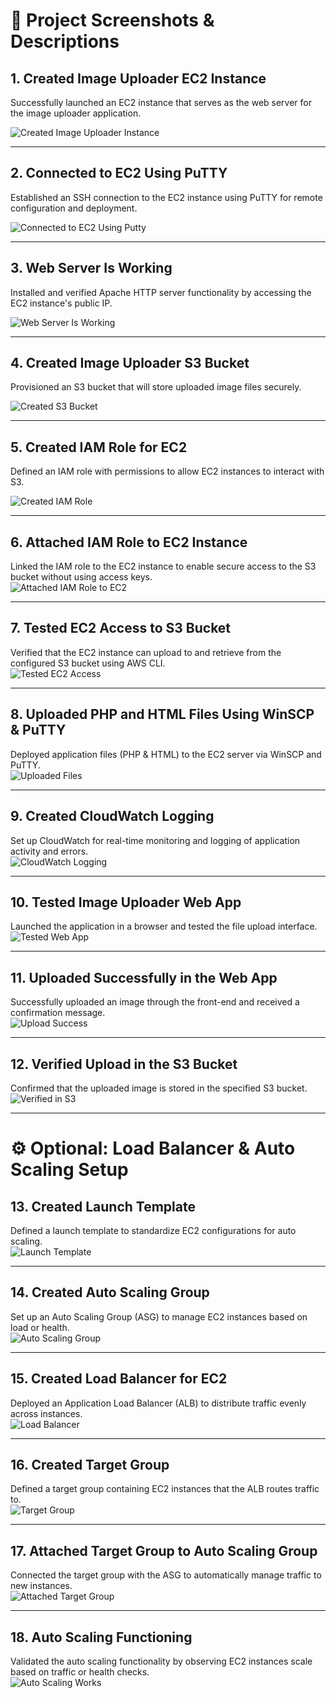 # 📸 Project Screenshots & Descriptions

## 1. Created Image Uploader EC2 Instance  
Successfully launched an EC2 instance that serves as the web server for the image uploader application.

![Created Image Uploader Instance](image/1.%20Created-Image-Uploader-Instance.png)

---

## 2. Connected to EC2 Using PuTTY  
Established an SSH connection to the EC2 instance using PuTTY for remote configuration and deployment.  

![Connected to EC2 Using Putty](image/2.%20Connected-To-EC2-Using-Putty.png)

---

## 3. Web Server Is Working  
Installed and verified Apache HTTP server functionality by accessing the EC2 instance's public IP.

![Web Server Is Working](image/3.%20Web-Server-Is-Working.png)

---

## 4. Created Image Uploader S3 Bucket  
Provisioned an S3 bucket that will store uploaded image files securely.  

![Created S3 Bucket](image/4.%20Created-Image-Uploader-Bucket.png)

---

## 5. Created IAM Role for EC2  
Defined an IAM role with permissions to allow EC2 instances to interact with S3.

![Created IAM Role](image/5.%20Created-IAM-Role-For-EC2.png)

---

## 6. Attached IAM Role to EC2 Instance  
Linked the IAM role to the EC2 instance to enable secure access to the S3 bucket without using access keys.  
![Attached IAM Role to EC2](image/6.%20Attached-IAM-Role-For-EC2-To-My-S3-Bucket.png)

---

## 7. Tested EC2 Access to S3 Bucket  
Verified that the EC2 instance can upload to and retrieve from the configured S3 bucket using AWS CLI.  
![Tested EC2 Access](image/7.%20Tested-EC2-Access-To-S3-Bucket.png)

---

## 8. Uploaded PHP and HTML Files Using WinSCP & PuTTY  
Deployed application files (PHP & HTML) to the EC2 server via WinSCP and PuTTY.  
![Uploaded Files](image/8.%20Uploaded-php-and-html-file-using-winscp-and-putty.png)

---

## 9. Created CloudWatch Logging  
Set up CloudWatch for real-time monitoring and logging of application activity and errors.  
![CloudWatch Logging](image/9.%20Created-Cloudwatch-Logging.png)

---

## 10. Tested Image Uploader Web App  
Launched the application in a browser and tested the file upload interface.  
![Tested Web App](image/10.%20Tested-Image-Uploader-Web-App.png)

---

## 11. Uploaded Successfully in the Web App  
Successfully uploaded an image through the front-end and received a confirmation message.  
![Upload Success](image/11.%20Uploaded-Successfully-in-the-Web-App.png)

---

## 12. Verified Upload in the S3 Bucket  
Confirmed that the uploaded image is stored in the specified S3 bucket.  
![Verified in S3](image/12.%20Successfully-Verified-Upload-in-the-S3-Bucket.png)

---

# ⚙️ Optional: Load Balancer & Auto Scaling Setup

## 13. Created Launch Template  
Defined a launch template to standardize EC2 configurations for auto scaling.  
![Launch Template](image/13.%20Created-Launch-Template.png)

---

## 14. Created Auto Scaling Group  
Set up an Auto Scaling Group (ASG) to manage EC2 instances based on load or health.  
![Auto Scaling Group](image/14.%20Created%20Auto-Scaling%20Group.png)

---

## 15. Created Load Balancer for EC2  
Deployed an Application Load Balancer (ALB) to distribute traffic evenly across instances.  
![Load Balancer](image/15.%20Created-Load-Balancer-for-EC2.png)

---

## 16. Created Target Group  
Defined a target group containing EC2 instances that the ALB routes traffic to.  
![Target Group](image/16.%20Created-Target-Group.png)

---

## 17. Attached Target Group to Auto Scaling Group  
Connected the target group with the ASG to automatically manage traffic to new instances.  
![Attached Target Group](image/17.%20Attached-Target-Group-to-Auto-Scaling-Group.png)

---

## 18. Auto Scaling Functioning  
Validated the auto scaling functionality by observing EC2 instances scale based on traffic or health checks.  
![Auto Scaling Works](image/18.%20Autoscaling-Functioning.png)

